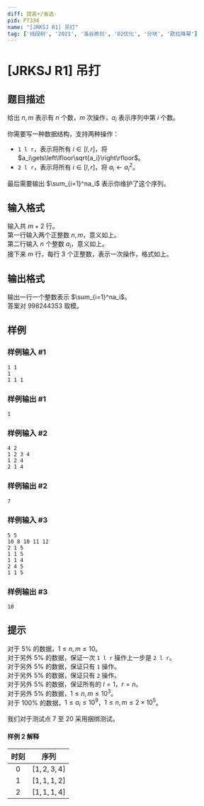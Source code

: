 ```yaml
---
diff: 提高+/省选-
pid: P7334
name: "[JRKSJ R1] 吊打"
tag: ['线段树', '2021', '洛谷原创', 'O2优化', '分块', '欧拉降幂']
---
```

# [JRKSJ R1] 吊打
## 题目描述

给出 $n,m$ 表示有 $n$ 个数，$m$ 次操作，$a_i$ 表示序列中第 $i$ 个数。

你需要写一种数据结构，支持两种操作：
- `1 l r`，表示将所有 $i\in[l,r]$，将 $a_i\gets\left\lfloor\sqrt{a_i}\right\rfloor$。
- `2 l r`，表示将所有 $i\in[l,r]$，将 $a_i\gets{a_i}^2$。

最后需要输出 $\sum_{i=1}^na_i$ 表示你维护了这个序列。
## 输入格式

输入共 $m+2$ 行。\
第一行输入两个正整数 $n,m$，意义如上。\
第二行输入 $n$ 个整数 $a_i$，意义如上。\
接下来 $m$ 行，每行 $3$ 个正整数，表示一次操作，格式如上。
## 输出格式

输出一行一个整数表示 $\sum_{i=1}^na_i$。\
答案对 $998244353$ 取模。
## 样例

### 样例输入 #1
```
1 1
1
1 1 1
```
### 样例输出 #1
```
1
```
### 样例输入 #2
```
4 2
1 2 3 4
1 2 4
2 1 4
```
### 样例输出 #2
```
7
```
### 样例输入 #3
```
5 5
10 8 10 11 12
2 1 5
1 1 5
1 1 4
2 4 5
1 1 5
```
### 样例输出 #3
```
18
```
## 提示

对于 $5\%$ 的数据，$1\le n,m\le10$。\
对于另外 $5\%$ 的数据，保证一次 `1 l r` 操作上一步是 `2 l r`。\
对于另外 $5\%$ 的数据，保证只有 `1` 操作。\
对于另外 $5\%$ 的数据，保证只有 `2` 操作。\
对于另外 $5\%$ 的数据，保证所有的 $l=1$，$r=n$。\
对于另外 $5\%$ 的数据，$1\le n,m\le10^3$。\
对于 $100\%$ 的数据，$1\le a_i\le 10^9$，$1\le n,m\le2\times10^5$。

我们对于测试点 $7$ 至 $20$ 采用捆绑测试。

#### 样例 2 解释
| 时刻 | 序列 |
| :----------: | :----------: |
| $0$ | $[1,2,3,4]$ |
| $1$ | $[1,1,1,2]$ |
| $2$ | $[1,1,1,4]$ |
